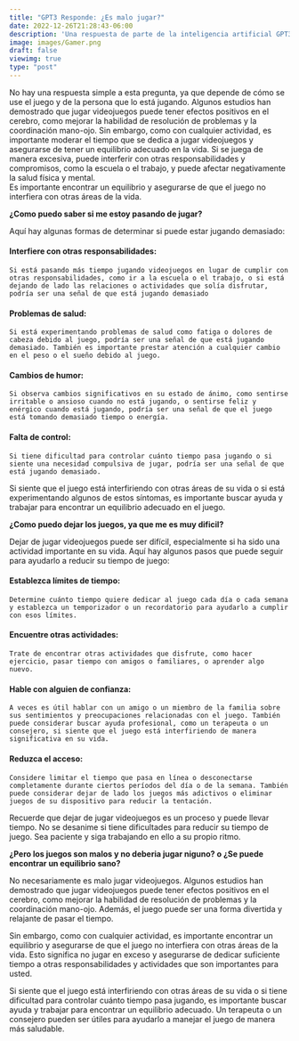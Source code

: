 ```yaml
---
title: "GPT3 Responde: ¿Es malo jugar?"
date: 2022-12-26T21:28:43-06:00
description: 'Una respuesta de parte de la inteligencia artificial GPT3,Una herramienta muy conocida por su gran potencial, con una gran capasidad de responder preguntas'
image: images/Gamer.png
draft: false
viewimg: true
type: "post"
---
```


No hay una respuesta simple a esta pregunta, ya que depende de cómo se use el juego y de la persona que lo está jugando. Algunos estudios han demostrado que jugar videojuegos puede tener efectos positivos en el cerebro, como mejorar la habilidad de resolución de problemas y la coordinación mano-ojo. Sin embargo, como con cualquier actividad, es importante moderar el tiempo que se dedica a jugar videojuegos y asegurarse de tener un equilibrio adecuado en la vida. Si se juega de manera excesiva, puede interferir con otras responsabilidades y compromisos, como la escuela o el trabajo, y puede afectar negativamente la salud física y mental.  
Es importante encontrar un equilibrio y asegurarse de que el juego no interfiera con otras áreas de la vida.


**¿Como puedo saber si me estoy pasando de jugar?**

Aquí hay algunas formas de determinar si puede estar jugando demasiado:

#### Interfiere con otras responsabilidades:  

    Si está pasando más tiempo jugando videojuegos en lugar de cumplir con otras responsabilidades, como ir a la escuela o el trabajo, o si está dejando de lado las relaciones o actividades que solía disfrutar, podría ser una señal de que está jugando demasiado  

#### Problemas de salud:  

    Si está experimentando problemas de salud como fatiga o dolores de cabeza debido al juego, podría ser una señal de que está jugando demasiado. También es importante prestar atención a cualquier cambio en el peso o el sueño debido al juego.

#### Cambios de humor: 
    
    Si observa cambios significativos en su estado de ánimo, como sentirse irritable o ansioso cuando no está jugando, o sentirse feliz y enérgico cuando está jugando, podría ser una señal de que el juego está tomando demasiado tiempo o energía.

#### Falta de control: 
    
    Si tiene dificultad para controlar cuánto tiempo pasa jugando o si siente una necesidad compulsiva de jugar, podría ser una señal de que está jugando demasiado.

Si siente que el juego está interfiriendo con otras áreas de su vida o si está experimentando algunos de estos síntomas, es importante buscar ayuda y trabajar para encontrar un equilibrio adecuado en el juego.

**¿Como puedo dejar los juegos, ya que me es muy dificil?**

Dejar de jugar videojuegos puede ser difícil, especialmente si ha sido una actividad importante en su vida. Aquí hay algunos pasos que puede seguir para ayudarlo a reducir su tiempo de juego:

#### Establezca límites de tiempo: 
    
    Determine cuánto tiempo quiere dedicar al juego cada día o cada semana y establezca un temporizador o un recordatorio para ayudarlo a cumplir con esos límites.

#### Encuentre otras actividades: 
    
    Trate de encontrar otras actividades que disfrute, como hacer ejercicio, pasar tiempo con amigos o familiares, o aprender algo nuevo.

#### Hable con alguien de confianza: 
    
    A veces es útil hablar con un amigo o un miembro de la familia sobre sus sentimientos y preocupaciones relacionadas con el juego. También puede considerar buscar ayuda profesional, como un terapeuta o un consejero, si siente que el juego está interfiriendo de manera significativa en su vida.

#### Reduzca el acceso: 
    
    Considere limitar el tiempo que pasa en línea o desconectarse completamente durante ciertos períodos del día o de la semana. También puede considerar dejar de lado los juegos más adictivos o eliminar juegos de su dispositivo para reducir la tentación.

Recuerde que dejar de jugar videojuegos es un proceso y puede llevar tiempo. No se desanime si tiene dificultades para reducir su tiempo de juego. Sea paciente y siga trabajando en ello a su propio ritmo.

**¿Pero los juegos son malos y no deberia jugar niguno? o ¿Se puede encontrar un equilibrio sano?**

No necesariamente es malo jugar videojuegos. Algunos estudios han demostrado que jugar videojuegos puede tener efectos positivos en el cerebro, como mejorar la habilidad de resolución de problemas y la coordinación mano-ojo. Además, el juego puede ser una forma divertida y relajante de pasar el tiempo.

Sin embargo, como con cualquier actividad, es importante encontrar un equilibrio y asegurarse de que el juego no interfiera con otras áreas de la vida. Esto significa no jugar en exceso y asegurarse de dedicar suficiente tiempo a otras responsabilidades y actividades que son importantes para usted.

Si siente que el juego está interfiriendo con otras áreas de su vida o si tiene dificultad para controlar cuánto tiempo pasa jugando, es importante buscar ayuda y trabajar para encontrar un equilibrio adecuado. Un terapeuta o un consejero pueden ser útiles para ayudarlo a manejar el juego de manera más saludable.